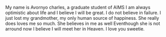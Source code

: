 My name is Avornyo charles, a  graduate student of AIMS
I am always optimistic about life and I believe I will be great.
I do not believe in failure.
I just lost my grandmother, my only human source of happiness.
She really does loves me so much.
She believes in me as well
Eventhough she is not arround now I believe I will meet her in Heaven.
I love you sweetie.
